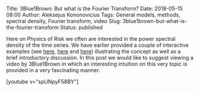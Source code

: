 Title: 3Blue1Brown: But what is the Fourier Transform?
Date: 2018-05-15 08:00
Author: Aleksejus Kononovicius
Tags: General models, methods, spectral density, Fourier transform, video
Slug: 3blue1brown-but-what-is-the-fourier-transform
Status: published

Here on Physics of Risk we often are interested in the power spectral density
of the time series. We have earlier provided a couple of interactive examples
(see [here]({filename}/articles/2013/power-spectral-density-part-1.md),
[here]({filename}/articles/2013/power-spectral-density-part-2.md) and
[here]({filename}/articles/2012/colors-of-noise.md)) illustrating the concept
as well as a brief introductory discussion. In this post we would like to
suggest viewing a video by 3Blue1Brown in which an interesting intuition on this
very topic is provided in a very fascinating manner.

[youtube v="spUNpyF58BY"]

